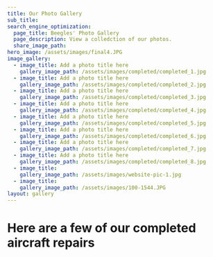 ```yaml
---
title: Our Photo Gallery
sub_title:
search_engine_optimization:
  page_title: Beegles' Photo Gallery
  page_description: View a colledction of our photos.
  share_image_path:
hero_image: /assets/images/final4.JPG
image_gallery:
  - image_title: Add a photo title here
    gallery_image_path: /assets/images/completed/completed_1.jpg
  - image_title: Add a photo title here
    gallery_image_path: /assets/images/completed/completed_2.jpg
  - image_title: Add a photo title here
    gallery_image_path: /assets/images/completed/completed_3.jpg
  - image_title: Add a photo title here
    gallery_image_path: /assets/images/completed/completed_4.jpg
  - image_title: Add a photo title here
    gallery_image_path: /assets/images/completed/completed_5.jpg
  - image_title: Add a photo title here
    gallery_image_path: /assets/images/completed/completed_6.jpg
  - image_title: Add a photo title here
    gallery_image_path: /assets/images/completed/completed_7.jpg
  - image_title: Add a photo title here
    gallery_image_path: /assets/images/completed/completed_8.jpg
  - image_title:
    gallery_image_path: /assets/images/website-pic-1.jpg
  - image_title:
    gallery_image_path: /assets/images/100-1544.JPG
layout: gallery
---
```


# Here are a few of our completed aircraft repairs